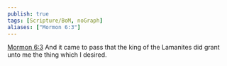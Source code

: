 ```yaml
---
publish: true
tags: [Scripture/BoM, noGraph]
aliases: ["Mormon 6:3"]
---
```

[Mormon 6:3](https://churchofjesuschrist.org/study/scriptures/bofm/morm/6?lang=eng&id=p3#p3) And it came to pass that the king of the Lamanites did grant unto me the thing which I desired.
